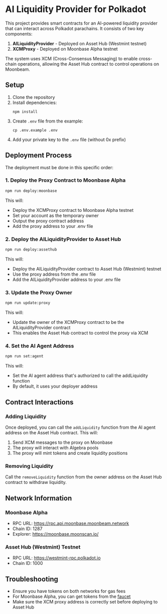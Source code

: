 # AI Liquidity Provider for Polkadot

This project provides smart contracts for an AI-powered liquidity provider that can interact across Polkadot parachains. It consists of two key components:

1. **AILiquidityProvider** - Deployed on Asset Hub (Westmint testnet)
2. **XCMProxy** - Deployed on Moonbase Alpha testnet

The system uses XCM (Cross-Consensus Messaging) to enable cross-chain operations, allowing the Asset Hub contract to control operations on Moonbeam.

## Setup

1. Clone the repository
2. Install dependencies:
   ```
   npm install
   ```
3. Create `.env` file from the example:
   ```
   cp .env.example .env
   ```
4. Add your private key to the `.env` file (without 0x prefix)

## Deployment Process

The deployment must be done in this specific order:

### 1. Deploy the Proxy Contract to Moonbase Alpha

```bash
npm run deploy:moonbase
```

This will:
- Deploy the XCMProxy contract to Moonbase Alpha testnet
- Set your account as the temporary owner
- Output the proxy contract address
- Add the proxy address to your .env file

### 2. Deploy the AILiquidityProvider to Asset Hub

```bash
npm run deploy:assethub
```

This will:
- Deploy the AILiquidityProvider contract to Asset Hub (Westmint) testnet
- Use the proxy address from the .env file
- Add the AILiquidityProvider address to your .env file

### 3. Update the Proxy Owner

```bash
npm run update:proxy
```

This will:
- Update the owner of the XCMProxy contract to be the AILiquidityProvider contract
- This enables the Asset Hub contract to control the proxy via XCM

### 4. Set the AI Agent Address

```bash
npm run set:agent
```

This will:
- Set the AI agent address that's authorized to call the addLiquidity function
- By default, it uses your deployer address

## Contract Interactions

### Adding Liquidity

Once deployed, you can call the `addLiquidity` function from the AI agent address on the Asset Hub contract. This will:

1. Send XCM messages to the proxy on Moonbase
2. The proxy will interact with Algebra pools
3. The proxy will mint tokens and create liquidity positions

### Removing Liquidity

Call the `removeLiquidity` function from the owner address on the Asset Hub contract to withdraw liquidity.

## Network Information

### Moonbase Alpha
- RPC URL: https://rpc.api.moonbase.moonbeam.network
- Chain ID: 1287
- Explorer: https://moonbase.moonscan.io/

### Asset Hub (Westmint) Testnet
- RPC URL: https://westmint-rpc.polkadot.io
- Chain ID: 1000

## Troubleshooting

- Ensure you have tokens on both networks for gas fees
- For Moonbase Alpha, you can get tokens from the [faucet](https://faucet.moonbeam.network)
- Make sure the XCM proxy address is correctly set before deploying to Asset Hub 